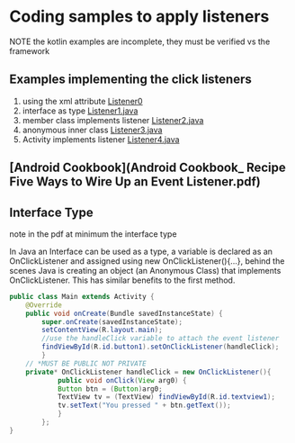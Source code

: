 # Coding samples to apply listeners
NOTE the kotlin examples are incomplete, they must be verified vs the framework

## Examples implementing the click listeners

1. using the xml attribute [Listener0](Listener0.java)
2. interface as type  [Listener1.java](Listener1.java)
3. member class implements listener  [Listener2.java](Listener2.java)
4. anonymous inner class [Listener3.java](Listener3.java)
5. Activity implements listener [Listener4.java](Listener4.java)

## [Android Cookbook](Android Cookbook_ Recipe Five Ways to Wire Up an Event Listener.pdf)

## Interface Type
note in the pdf at minimum the interface type

In Java an Interface can be used as a type, a variable is declared as an OnClickListener and assigned using new
OnClickListener(){...}, behind the scenes Java is creating an object (an Anonymous Class) that implements
OnClickListener. This has similar benefits to the first method.
```java
public class Main extends Activity {
    @Override
    public void onCreate(Bundle savedInstanceState) {
        super.onCreate(savedInstanceState);
        setContentView(R.layout.main);
        //use the handleClick variable to attach the event listener
        findViewById(R.id.button1).setOnClickListener(handleClick);
        }
    // *MUST BE PUBLIC NOT PRIVATE    
    private* OnClickListener handleClick = new OnClickListener(){
            public void onClick(View arg0) {
            Button btn = (Button)arg0;
            TextView tv = (TextView) findViewById(R.id.textview1);
            tv.setText("You pressed " + btn.getText());
            }
        };
}
```
